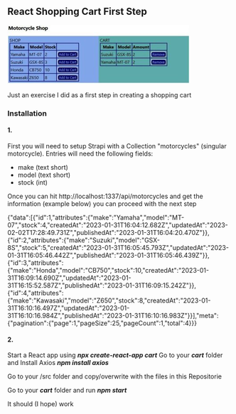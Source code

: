## React Shopping Cart First Step 
<img src="./thumb.jpg">

Just an exercise I did as a first step in creating a shopping cart

### Installation

#### 1.

First you will need to setup Strapi with a Collection "motorcycles" (singular motorcycle).
Entries will need the following fields:

- make (text short)
- model (text short)
- stock (int)

Once you can hit http://localhost:1337/api/motorcycles and get the information (example below) you can proceed with the next step

{"data":[{"id":1,"attributes":{"make":"Yamaha","model":"MT-07","stock":4,"createdAt":"2023-01-31T16:04:12.682Z","updatedAt":"2023-02-02T17:28:49.731Z","publishedAt":"2023-01-31T16:04:20.470Z"}},{"id":2,"attributes":{"make":"Suzuki","model":"GSX-8S","stock":5,"createdAt":"2023-01-31T16:05:45.793Z","updatedAt":"2023-01-31T16:05:46.442Z","publishedAt":"2023-01-31T16:05:46.439Z"}},{"id":3,"attributes":{"make":"Honda","model":"CB750","stock":10,"createdAt":"2023-01-31T16:09:14.690Z","updatedAt":"2023-01-31T16:15:52.587Z","publishedAt":"2023-01-31T16:09:15.242Z"}},{"id":4,"attributes":{"make":"Kawasaki","model":"Z650","stock":8,"createdAt":"2023-01-31T16:10:16.497Z","updatedAt":"2023-01-31T16:10:16.984Z","publishedAt":"2023-01-31T16:10:16.983Z"}}],"meta":{"pagination":{"page":1,"pageSize":25,"pageCount":1,"total":4}}}

#### 2.

Start a React app using ***npx create-react-app cart***
Go to your ***cart*** folder and Install Axios ***npm install axios***

Go to your /src folder and copy/overwrite with the files in this Repositorie

Go to your ***cart*** folder and run ***npm start***

It should (I hope) work